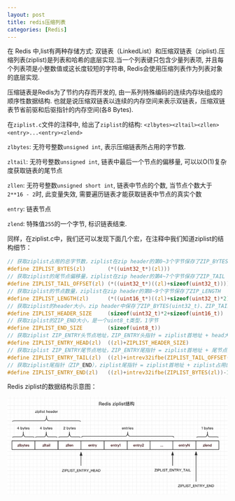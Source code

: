 ```yaml
---
layout: post
title: redis压缩列表
categories: [Redis]
---
```


在 Redis 中,list有两种存储方式: 双链表（LinkedList）和压缩双链表（ziplist).压缩列表(ziplist)是列表和哈希的底层实现.当一个列表键只包含少量列表项, 并且每个列表项是小整数值或这长度较短的字符串, Redis会使用压缩列表作为列表对象的底层实现.

压缩链表是Redis为了节约内存而开发的, 由一系列特殊编码的连续内存块组成的顺序性数据结构. 也就是说压缩双链表以连续的内存空间来表示双链表，压缩双链表节省前驱和后驱指针的内存空间(各8 Bytes).

在`ziplist.c`文件的注释中, 给出了`ziplist`的结构: `<zlbytes><zltail><zllen><entry>...<entry><zlend>`

`zlbytes`: 无符号整数`unsigned int`, 表示压缩链表所占用的字节数.

`zltail`: 无符号整数`unsigned int`, 链表中最后一个节点的偏移量, 可以以O(1)复杂度获取链表的尾节点

`zllen`: 无符号整数`unsigned short int`, 链表中节点的个数, 当节点个数大于`2**16 - 2`时, 此变量失效, 需要遍历链表才能获取链表中节点的真实个数

`entry`: 链表节点

`zlend`: 特殊值`255`的一个字节, 标识链表结束. 

同样，在ziplist.c中，我们还可以发现下面几个宏，在注释中我们知道ziplist的结构细节：

```c
// 获取ziplist占用的总字节数，ziplist在zip header的第0~3个字节保存了ZIP_BYTES
#define ZIPLIST_BYTES(zl)       (*((uint32_t*)(zl)))
// 获取ziplist的尾节点偏移量，ziplist在zip header的第4~7个字节保存了ZIP_TAIL
#define ZIPLIST_TAIL_OFFSET(zl) (*((uint32_t*)((zl)+sizeof(uint32_t))))
// 获取ziplist的节点数量，ziplist在zip header的第8~9个字节保存了ZIP_LENGTH
#define ZIPLIST_LENGTH(zl)      (*((uint16_t*)((zl)+sizeof(uint32_t)*2)))
// 获取ziplist的header大小，zip header中保存了ZIP_BYTES(uint32_t)、ZIP_TAIL(uint32_t)和ZIP_LENGTH(uint16_t)，一共10字节
#define ZIPLIST_HEADER_SIZE     (sizeof(uint32_t)*2+sizeof(uint16_t))
// 获取ziplist的ZIP_END大小，是一个uint8_t类型，1字节
#define ZIPLIST_END_SIZE        (sizeof(uint8_t))
// 获取ziplist ZIP_ENTRY头节点地址，ZIP_ENTRY头指针 = ziplist首地址 + head大小
#define ZIPLIST_ENTRY_HEAD(zl)  ((zl)+ZIPLIST_HEADER_SIZE)
// 获取ziplist ZIP_ENTRY尾节点地址，ZIP_ENTRY尾指针 = ziplist首地址 + 尾节点偏移量
#define ZIPLIST_ENTRY_TAIL(zl)  ((zl)+intrev32ifbe(ZIPLIST_TAIL_OFFSET(zl)))
// 获取ziplist尾指针（ZIP_END），ziplist尾指针 = ziplist首地址 + ziplist占用的总字节数 - 1
#define ZIPLIST_ENTRY_END(zl)   ((zl)+intrev32ifbe(ZIPLIST_BYTES(zl))-1)
```

Redis ziplist的数据结构示意图：

![](../../images/posts/redis/skiplist/redis-data-structure.png)
